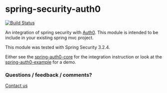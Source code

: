 spring-security-auth0
=====================

[![Build Status](https://travis-ci.org/calipho-sib/spring-security-auth0.svg?branch=master)](https://travis-ci.org/calipho-sib/spring-security-auth0)

An integration of spring security with [Auth0](http://auth0.com).
This module is intended to be include in your existing spring mvc project.

This module was tested with Spring Security 3.2.4.

Either see the [spring-auth0-core](spring-auth0-core/) for the integration instruction or look at the [spring-auth0-example](spring-auth0-example/) for a demo.


### Questions / feedback / comments? 
[Contact us](http://www.nextprot.org/contact/us)
